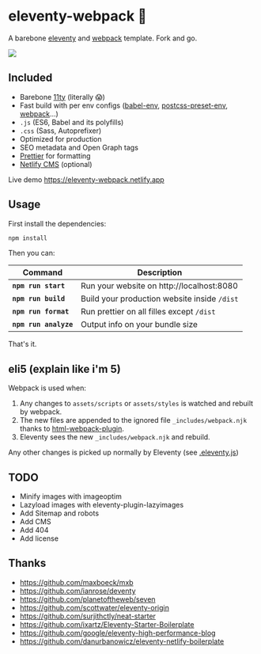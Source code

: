 # eleventy-webpack :balloon:

A barebone [eleventy](https://www.11ty.dev/) and [webpack](https://webpack.js.org/) template. Fork and go.

![](https://user-images.githubusercontent.com/447956/82975961-e47f6680-9fab-11ea-9c5c-cdfb6ef2932c.png)

## Included

- Barebone [11ty](https://www.11ty.dev/) (literally :scream:)
- Fast build with per env configs ([babel-env](https://babeljs.io/docs/en/babel-preset-env), [postcss-preset-env](https://github.com/csstools/postcss-preset-env), [webpack](https://webpack.js.org/configuration/#use-different-configuration-file)...)
- `.js` (ES6, Babel and its polyfills)
- `.css` (Sass, Autoprefixer)
- Optimized for production
- SEO metadata and Open Graph tags
- [Prettier](https://prettier.io/) for formatting
- [Netlify CMS](https://www.netlifycms.org/) (optional)

Live demo https://eleventy-webpack.netlify.app

## Usage

First install the dependencies:

```sh
npm install
```

Then you can:

| Command               | Description                                  |
| --------------------- | -------------------------------------------- |
| **`npm run start`**   | Run your website on http://localhost:8080    |
| **`npm run build`**   | Build your production website inside `/dist` |
| **`npm run format`**  | Run prettier on all filles except `/dist`    |
| **`npm run analyze`** | Output info on your bundle size              |

That's it.

## eli5 (explain like i'm 5)

Webpack is used when:

1. Any changes to `assets/scripts` or `assets/styles` is watched and rebuilt by webpack.
1. The new files are appended to the ignored file `_includes/webpack.njk` thanks to [html-webpack-plugin](https://github.com/jantimon/html-webpack-plugin).
1. Eleventy sees the new `_includes/webpack.njk` and rebuild.

Any other changes is picked up normally by Eleventy (see [.eleventy.js](.eleventy.js))

## TODO

* Minify images with imageoptim
* Lazyload images with eleventy-plugin-lazyimages
* Add Sitemap and robots
* Add CMS
* Add 404
* Add license

## Thanks

- https://github.com/maxboeck/mxb
- https://github.com/ianrose/deventy
- https://github.com/planetoftheweb/seven
- https://github.com/scottwater/eleventy-origin
- https://github.com/surjithctly/neat-starter
- https://github.com/ixartz/Eleventy-Starter-Boilerplate
- https://github.com/google/eleventy-high-performance-blog
- https://github.com/danurbanowicz/eleventy-netlify-boilerplate
